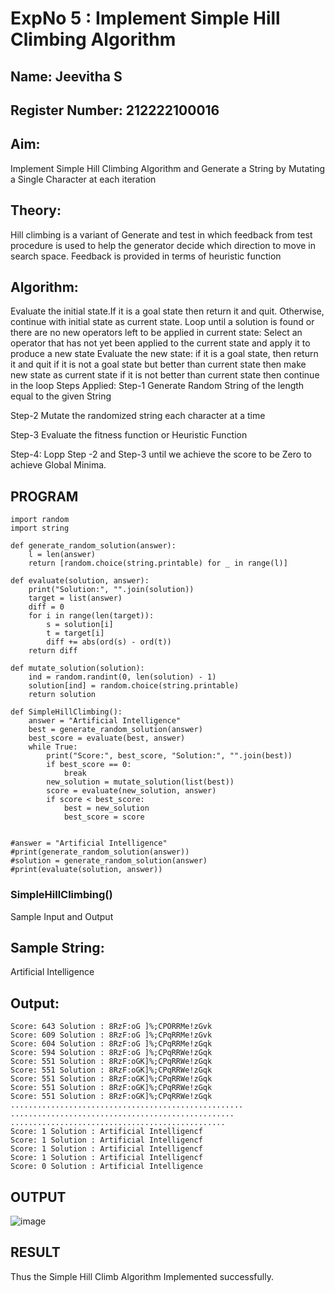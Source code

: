 # ExpNo 5 : Implement Simple Hill Climbing Algorithm
## Name: Jeevitha S
## Register Number: 212222100016
## Aim:
Implement Simple Hill Climbing Algorithm and Generate a String by Mutating a Single Character at each iteration

## Theory:
Hill climbing is a variant of Generate and test in which feedback from test procedure is used to help the generator decide which direction to move in search space. Feedback is provided in terms of heuristic function

## Algorithm:

Evaluate the initial state.If it is a goal state then return it and quit. Otherwise, continue with initial state as current state.
Loop until a solution is found or there are no new operators left to be applied in current state:
Select an operator that has not yet been applied to the current state and apply it to produce a new state
Evaluate the new state:
if it is a goal state, then return it and quit
if it is not a goal state but better than current state then make new state as current state
if it is not better than current state then continue in the loop
Steps Applied:
Step-1
Generate Random String of the length equal to the given String

Step-2
Mutate the randomized string each character at a time

Step-3
Evaluate the fitness function or Heuristic Function

Step-4:
Lopp Step -2 and Step-3 until we achieve the score to be Zero to achieve Global Minima.

## PROGRAM

```
import random
import string

def generate_random_solution(answer):
    l = len(answer) 
    return [random.choice(string.printable) for _ in range(l)]

def evaluate(solution, answer):
    print("Solution:", "".join(solution))
    target = list(answer)
    diff = 0
    for i in range(len(target)):
        s = solution[i]
        t = target[i]
        diff += abs(ord(s) - ord(t))
    return diff

def mutate_solution(solution):
    ind = random.randint(0, len(solution) - 1)
    solution[ind] = random.choice(string.printable)
    return solution

def SimpleHillClimbing():
    answer = "Artificial Intelligence"
    best = generate_random_solution(answer)
    best_score = evaluate(best, answer)
    while True:
        print("Score:", best_score, "Solution:", "".join(best))
        if best_score == 0:
            break
        new_solution = mutate_solution(list(best))
        score = evaluate(new_solution, answer)
        if score < best_score:
            best = new_solution
            best_score = score


#answer = "Artificial Intelligence"
#print(generate_random_solution(answer))
#solution = generate_random_solution(answer)
#print(evaluate(solution, answer))
```

### SimpleHillClimbing()
Sample Input and Output
## Sample String:
Artificial Intelligence
## Output:

```
Score: 643 Solution : 8RzF:oG ]%;CPORRMe!zGvk
Score: 609 Solution : 8RzF:oG ]%;CPqRRMe!zGvk
Score: 604 Solution : 8RzF:oG ]%;CPqRRMe!zGqk
Score: 594 Solution : 8RzF:oG ]%;CPqRRWe!zGqk
Score: 551 Solution : 8RzF:oGK]%;CPqRRWe!zGqk
Score: 551 Solution : 8RzF:oGK]%;CPqRRWe!zGqk
Score: 551 Solution : 8RzF:oGK]%;CPqRRWe!zGqk
Score: 551 Solution : 8RzF:oGK]%;CPqRRWe!zGqk
Score: 551 Solution : 8RzF:oGK]%;CPqRRWe!zGqk
....................................................
..................................................
................................................
Score: 1 Solution : Artificial Intelligencf
Score: 1 Solution : Artificial Intelligencf
Score: 1 Solution : Artificial Intelligencf
Score: 1 Solution : Artificial Intelligencf
Score: 0 Solution : Artificial Intelligence

```

## OUTPUT
![image](https://github.com/user-attachments/assets/1d1c1dff-505d-4cc3-b40c-e2d066c3480d)


## RESULT
Thus the Simple Hill Climb Algorithm Implemented successfully.
